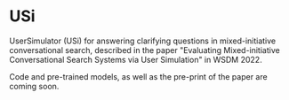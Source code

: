 # USi
UserSimulator (USi) for answering clarifying questions in mixed-initiative conversational search, described in the paper "Evaluating Mixed-initiative Conversational Search Systems via User Simulation" in WSDM 2022.

Code and pre-trained models, as well as the pre-print of the paper are coming soon.
